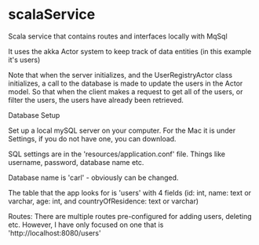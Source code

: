 # scalaService
Scala service that contains routes and interfaces locally with MqSql

It uses the akka Actor system to keep track of data entities (in this example it's users)

Note that when the server initializes, and the UserRegistryActor class initializes, a call to the database is made to update the users in the Actor model.  So that when the client makes a request to get all of the users, or filter the users, the users have already been retrieved.

Database Setup

Set up a local mySQL server on your computer. For the Mac it is under Settings, if you do not have one, you can download.

SQL settings are in the 'resources/application.conf' file.  Things like username, password, database name etc.

Database name is 'carl' - obviously can be changed.

The table that the app looks for is 'users' with 4 fields (id: int, name: text or varchar, age: int, and countryOfResidence: text or varchar)

Routes:
There are multiple routes pre-configured for adding users, deleting etc.  However, I have only focused on one that is 'http://localhost:8080/users'


